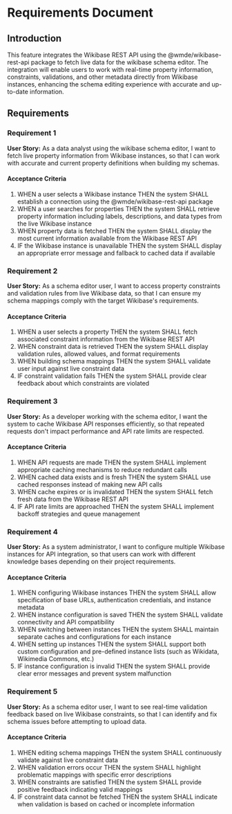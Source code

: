 # Requirements Document

## Introduction

This feature integrates the Wikibase REST API using the @wmde/wikibase-rest-api package to fetch live data for the wikibase schema editor. The integration will enable users to work with real-time property information, constraints, validations, and other metadata directly from Wikibase instances, enhancing the schema editing experience with accurate and up-to-date information.

## Requirements

### Requirement 1

**User Story:** As a data analyst using the wikibase schema editor, I want to fetch live property information from Wikibase instances, so that I can work with accurate and current property definitions when building my schemas.

#### Acceptance Criteria

1. WHEN a user selects a Wikibase instance THEN the system SHALL establish a connection using the @wmde/wikibase-rest-api package
2. WHEN a user searches for properties THEN the system SHALL retrieve property information including labels, descriptions, and data types from the live Wikibase instance
3. WHEN property data is fetched THEN the system SHALL display the most current information available from the Wikibase REST API
4. IF the Wikibase instance is unavailable THEN the system SHALL display an appropriate error message and fallback to cached data if available

### Requirement 2

**User Story:** As a schema editor user, I want to access property constraints and validation rules from live Wikibase data, so that I can ensure my schema mappings comply with the target Wikibase's requirements.

#### Acceptance Criteria

1. WHEN a user selects a property THEN the system SHALL fetch associated constraint information from the Wikibase REST API
2. WHEN constraint data is retrieved THEN the system SHALL display validation rules, allowed values, and format requirements
3. WHEN building schema mappings THEN the system SHALL validate user input against live constraint data
4. IF constraint validation fails THEN the system SHALL provide clear feedback about which constraints are violated

### Requirement 3

**User Story:** As a developer working with the schema editor, I want the system to cache Wikibase API responses efficiently, so that repeated requests don't impact performance and API rate limits are respected.

#### Acceptance Criteria

1. WHEN API requests are made THEN the system SHALL implement appropriate caching mechanisms to reduce redundant calls
2. WHEN cached data exists and is fresh THEN the system SHALL use cached responses instead of making new API calls
3. WHEN cache expires or is invalidated THEN the system SHALL fetch fresh data from the Wikibase REST API
4. IF API rate limits are approached THEN the system SHALL implement backoff strategies and queue management

### Requirement 4

**User Story:** As a system administrator, I want to configure multiple Wikibase instances for API integration, so that users can work with different knowledge bases depending on their project requirements.

#### Acceptance Criteria

1. WHEN configuring Wikibase instances THEN the system SHALL allow specification of base URLs, authentication credentials, and instance metadata
2. WHEN instance configuration is saved THEN the system SHALL validate connectivity and API compatibility
3. WHEN switching between instances THEN the system SHALL maintain separate caches and configurations for each instance
4. WHEN setting up instances THEN the system SHALL support both custom configuration and pre-defined instance lists (such as Wikidata, Wikimedia Commons, etc.)
5. IF instance configuration is invalid THEN the system SHALL provide clear error messages and prevent system malfunction

### Requirement 5

**User Story:** As a schema editor user, I want to see real-time validation feedback based on live Wikibase constraints, so that I can identify and fix schema issues before attempting to upload data.

#### Acceptance Criteria

1. WHEN editing schema mappings THEN the system SHALL continuously validate against live constraint data
2. WHEN validation errors occur THEN the system SHALL highlight problematic mappings with specific error descriptions
3. WHEN constraints are satisfied THEN the system SHALL provide positive feedback indicating valid mappings
4. IF constraint data cannot be fetched THEN the system SHALL indicate when validation is based on cached or incomplete information

